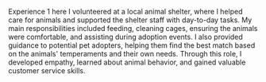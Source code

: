 Experience 1 here
I volunteered at a local animal shelter, where I helped care for animals and supported the shelter staff with day-to-day tasks. My main responsibilities included feeding, cleaning cages, ensuring the animals were comfortable, and assisting during adoption events. I also provided guidance to potential pet adopters, helping them find the best match based on the animals' temperaments and their own needs. Through this role, I developed empathy, learned about animal behavior, and gained valuable customer service skills.